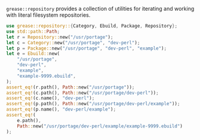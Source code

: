 `grease::repository` provides a collection of utilities for iterating and
working with literal filesystem repositories.

```rust
use grease::repository::{Category, Ebuild, Package, Repository};
use std::path::Path;
let r = Repository::new("/usr/portage");
let c = Category::new("/usr/portage", "dev-perl");
let p = Package::new("/usr/portage", "dev-perl", "example");
let e = Ebuild::new(
    "/usr/portage",
    "dev-perl",
    "example",
    "example-9999.ebuild",
);
assert_eq!(r.path(), Path::new("/usr/portage"));
assert_eq!(c.path(), Path::new("/usr/portage/dev-perl"));
assert_eq!(c.name(), "dev-perl");
assert_eq!(p.path(), Path::new("/usr/portage/dev-perl/example"));
assert_eq!(p.name(), "dev-perl/example");
assert_eq!(
    e.path(),
    Path::new("/usr/portage/dev-perl/example/example-9999.ebuild")
);
```
